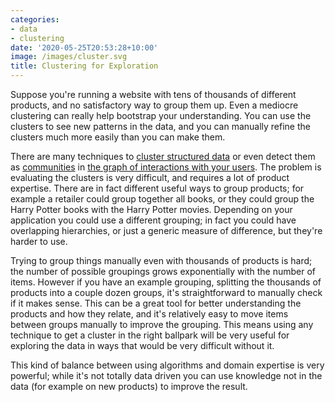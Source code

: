 ```yaml
---
categories:
- data
- clustering
date: '2020-05-25T20:53:28+10:00'
image: /images/cluster.svg
title: Clustering for Exploration
---
```


Suppose you're running a website with tens of thousands of different products, and no satisfactory way to group them up.
Even a mediocre clustering can really help bootstrap your understanding.
You can use the clusters to see new patterns in the data, and you can manually refine the clusters much more easily than you can make them.

There are many techniques to [cluster structured data](/clustering-segmentation) or even detect them as [communities](/community-detection) in [the graph of interactions with your users](/recommendation-graph).
The problem is evaluating the clusters is very difficult, and requires a lot of product expertise.
There are in fact different useful ways to group products; for example a retailer could group together all books, or they could group the Harry Potter books with the Harry Potter movies.
Depending on your application you could use a different grouping; in fact you could have overlapping hierarchies, or just a generic measure of difference, but they're harder to use.

Trying to group things manually even with thousands of products is hard; the number of possible groupings grows exponentially with the number of items.
However if you have an example grouping, splitting the thousands of products into a couple dozen groups, it's straightforward to manually check if it makes sense.
This can be a great tool for better understanding the products and how they relate, and it's relatively easy to move items between groups manually to improve the grouping.
This means using any technique to get a cluster in the right ballpark will be very useful for exploring the data in ways that would be very difficult without it.

This kind of balance between using algorithms and domain expertise is very powerful; while it's not totally data driven you can use knowledge not in the data (for example on new products) to improve the result.